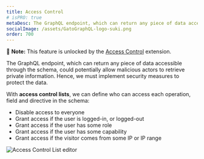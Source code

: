 ```yaml
---
title: Access Control
# isPRO: true
metaDesc: The GraphQL endpoint, which can return any piece of data accessible through the schema, could potentially allow malicious actors to retrieve private information. Hence, we must implement security measures to protect the data.
socialImage: /assets/GatoGraphQL-logo-suki.png
order: 700
---
```


📣 **Note:** This feature is unlocked by the [Access Control](../../../extensions/access-control/) extension.

The GraphQL endpoint, which can return any piece of data accessible through the schema, could potentially allow malicious actors to retrieve private information. Hence, we must implement security measures to protect the data.

With **access control lists**, we can define who can access each operation, field and directive in the schema:

- Disable access to everyone
- Grant access if the user is logged-in, or logged-out
- Grant access if the user has some role
- Grant access if the user has some capability
- Grant access if the visitor comes from some IP or IP range

![Access Control List editor](/assets/extensions/upstream-pro/access-control-list.png "Access Control List editor")
